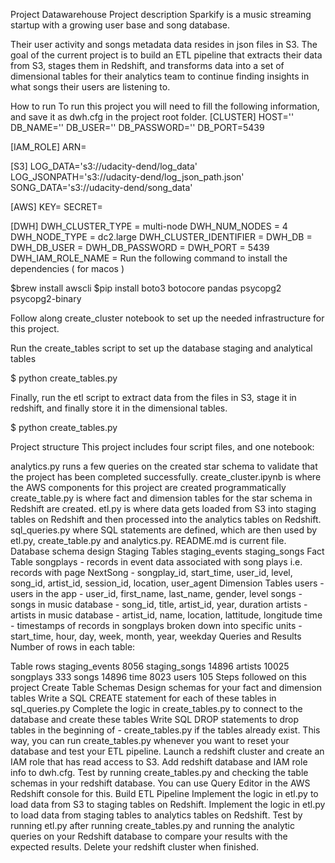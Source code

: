 Project Datawarehouse
Project description
Sparkify is a music streaming startup with a growing user base and song database.

Their user activity and songs metadata data resides in json files in S3. The goal of the current project is to build an ETL pipeline that extracts their data from S3, stages them in Redshift, and transforms data into a set of dimensional tables for their analytics team to continue finding insights in what songs their users are listening to.

How to run
To run this project you will need to fill the following information, and save it as dwh.cfg in the project root folder.
[CLUSTER]
HOST=''
DB_NAME=''
DB_USER=''
DB_PASSWORD=''
DB_PORT=5439

[IAM_ROLE]
ARN=

[S3]
LOG_DATA='s3://udacity-dend/log_data'
LOG_JSONPATH='s3://udacity-dend/log_json_path.json'
SONG_DATA='s3://udacity-dend/song_data'

[AWS]
KEY=
SECRET=

[DWH]
DWH_CLUSTER_TYPE       = multi-node
DWH_NUM_NODES          = 4
DWH_NODE_TYPE          = dc2.large
DWH_CLUSTER_IDENTIFIER = 
DWH_DB                 = 
DWH_DB_USER            = 
DWH_DB_PASSWORD        = 
DWH_PORT               = 5439
DWH_IAM_ROLE_NAME      = 
Run the following command to install the dependencies ( for macos )

$brew install awscli $pip install boto3 botocore pandas psycopg2 psycopg2-binary

Follow along create_cluster notebook to set up the needed infrastructure for this project.

Run the create_tables script to set up the database staging and analytical tables

$ python create_tables.py

Finally, run the etl script to extract data from the files in S3, stage it in redshift, and finally store it in the dimensional tables.

$ python create_tables.py

Project structure
This project includes four script files, and one notebook:

analytics.py runs a few queries on the created star schema to validate that the project has been completed successfully.
create_cluster.ipynb is where the AWS components for this project are created programmatically
create_table.py is where fact and dimension tables for the star schema in Redshift are created.
etl.py is where data gets loaded from S3 into staging tables on Redshift and then processed into the analytics tables on Redshift.
sql_queries.py where SQL statements are defined, which are then used by etl.py, create_table.py and analytics.py.
README.md is current file.
Database schema design
Staging Tables
staging_events
staging_songs
Fact Table
songplays - records in event data associated with song plays i.e. records with page NextSong - songplay_id, start_time, user_id, level, song_id, artist_id, session_id, location, user_agent
Dimension Tables
users - users in the app - user_id, first_name, last_name, gender, level
songs - songs in music database - song_id, title, artist_id, year, duration
artists - artists in music database - artist_id, name, location, lattitude, longitude
time - timestamps of records in songplays broken down into specific units - start_time, hour, day, week, month, year, weekday
Queries and Results
Number of rows in each table:

Table	rows
staging_events	8056
staging_songs	14896
artists	10025
songplays	333
songs	14896
time	8023
users	105
Steps followed on this project
Create Table Schemas
Design schemas for your fact and dimension tables
Write a SQL CREATE statement for each of these tables in sql_queries.py
Complete the logic in create_tables.py to connect to the database and create these tables
Write SQL DROP statements to drop tables in the beginning of - create_tables.py if the tables already exist. This way, you can run create_tables.py whenever you want to reset your database and test your ETL pipeline.
Launch a redshift cluster and create an IAM role that has read access to S3.
Add redshift database and IAM role info to dwh.cfg.
Test by running create_tables.py and checking the table schemas in your redshift database. You can use Query Editor in the AWS Redshift console for this.
Build ETL Pipeline
Implement the logic in etl.py to load data from S3 to staging tables on Redshift.
Implement the logic in etl.py to load data from staging tables to analytics tables on Redshift.
Test by running etl.py after running create_tables.py and running the analytic queries on your Redshift database to compare your results with the expected results.
Delete your redshift cluster when finished.
